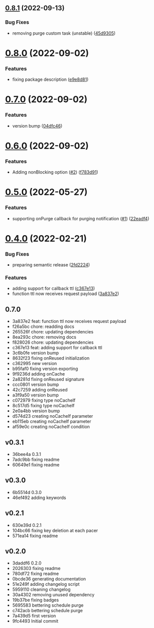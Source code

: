 ## [0.8.1](https://github.com/codibre/remembered/compare/v0.8.0...v0.8.1) (2022-09-13)


### Bug Fixes

* removing purge custom task (unstable) ([45d9305](https://github.com/codibre/remembered/commit/45d9305aa91c26d32ee0c226633b7c598c960fb9))

# [0.8.0](https://github.com/codibre/remembered/compare/v0.7.0...v0.8.0) (2022-09-02)


### Features

* fixing package description ([e9e8d81](https://github.com/codibre/remembered/commit/e9e8d81e36201b8addceb830c86379a6dce469ee))

# [0.7.0](https://github.com/codibre/remembered/compare/v0.6.0...v0.7.0) (2022-09-02)


### Features

* version bump ([04dfc46](https://github.com/codibre/remembered/commit/04dfc462d1e51474951d6c8824258da26c86cdb1))

# [0.6.0](https://github.com/codibre/remembered/compare/v0.5.0...v0.6.0) (2022-09-02)


### Features

* Adding nonBlocking option ([#2](https://github.com/codibre/remembered/issues/2)) ([f783d91](https://github.com/codibre/remembered/commit/f783d91fa606ddcf43c84856743dc63a3632c95c))

# [0.5.0](https://github.com/codibre/remembered/compare/v0.4.0...v0.5.0) (2022-05-27)


### Features

* supporting onPurge callback for purging notification ([#1](https://github.com/codibre/remembered/issues/1)) ([22eadf4](https://github.com/codibre/remembered/commit/22eadf4071856bd9be80af5db29a85a15b8552b2))

# [0.4.0](https://github.com/codibre/remembered/compare/v0.3.1...v0.4.0) (2022-02-21)


### Bug Fixes

* preparing semantic release ([2fd2224](https://github.com/codibre/remembered/commit/2fd22246356b19a8da4a80b2ac051166f606e3a4))


### Features

* adding support for callback ttl ([c367e13](https://github.com/codibre/remembered/commit/c367e13f6543e4d30dd0ded741a11681183c32ae))
* function ttl now receives request payload ([3a837e2](https://github.com/codibre/remembered/commit/3a837e2ca228cb2e60bbaac9e067c5f4551683df))

## 0.7.0
* 3a837e2 feat: function ttl now receives request payload
* f26a5bc chore: readding docs
* 265526f chore: updating dependencies
* 8ea293c chore: removing docs
* f828026 chore: updating dependencies
* c367e13 feat: adding support for callback ttl
* 3c6b0fe version bump
* 8632f23 fixing onReused initialization
* c362995 new version
* b95faf0 fixing version exporting
* 9f9236d adding onCache
* 2a8281d fixing onReused signature
* ccc0801 version bump
* 42c7259 adding onReused
* a3f9a50 version bump
* c072979 fixing type noCacheIf
* 8c517d5 fixing type noCacheIf
* 2e0a4bb version bump
* d574d23 creating noCacheIf parameter
* eb115eb creating noCacheIf parameter
* af59e0c creating noCacheIf condition
## v0.3.1
* 36bee4a 0.3.1
* 7adc9bb fixing readme
* 60649e1 fixing readme
## v0.3.0
* 6b5514d 0.3.0
* 46ef492 adding keywords
## v0.2.1
* 630e39d 0.2.1
* 104bc66 fixing key deletion at each pacer
* 571ea14 fixing readme
## v0.2.0
* 3daddf6 0.2.0
* 2026303 fixing readme
* 780df72 fixing readme
* 0bcde36 generating documentation
* 51e249f adding changelog script
* 5959110 cleaning changelog
* 30a4302 removing unused dependency
* 19b37be fixing badges
* 5695583 bettering schedule purge
* c742acb bettering schedule purge
* 7a439d5 first version
* 9fc4493 Initial commit
